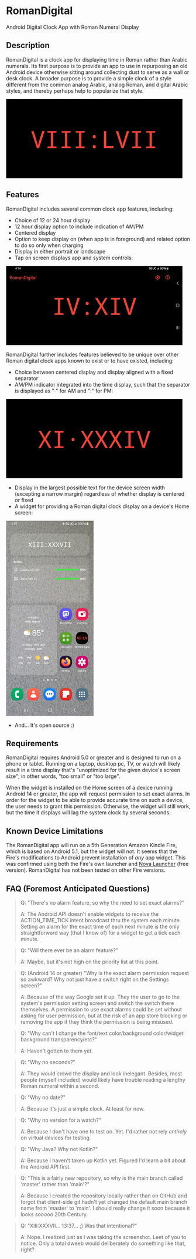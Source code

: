 # RomanDigital

Android Digital Clock App with Roman Numeral Display

## Description

RomanDigital is a clock app for displaying time in Roman rather than Arabic numerals.
Its first purpose is to provide an app to use in repurposing an old Android device otherwise sitting
around collecting dust to serve as a wall or desk clock. A broader purpose is to provide a simple
clock of a style different from the common analog Arabic, analog Roman, and digital Arabic styles,
and thereby perhaps help to popularize that style.

![Landscape screenshot of phone showing RomanDigital app displaying time as VIII:LVII](/.github/images/Screenshot_20240809_205721_RomanDigital.jpg)

## Features

RomanDigital includes several common clock app features, including:
* Choice of 12 or 24 hour display
* 12 hour display option to include indication of AM/PM
* Centered display
* Option to keep display on (when app is in foreground) and related option to do so only when charging
* Display in either portrait or landscape
* Tap on screen displays app and system controls:

![Landscape screenshot of phone showing system bars and RomanDigital app displaying time as IV:XIV with toolbar containing gear and info icons](/.github/images/Screenshot_20240809_161416_RomanDigital.jpg)

RomanDigital further includes features believed to be unique over other Roman digital clock apps
known to exist or to have existed, including:
* Choice between centered display and display aligned with a fixed separator
* AM/PM indicator integrated into the time display, such that the separator is displayed as "·" for AM and ":" for PM:

![Landscape screenshot of phone showing RomanDigital app displaying time as XI·XXXIV](/.github/images/Screenshot_20240809_113408_RomanDigital.jpg)

* Display in the largest possible text for the device screen width (excepting a narrow margin) regardless of whether display is centered or fixed
* A widget for providing a Roman digital clock display on a device's Home screen:

![Portrait screenshot of phone Home screen showing RomanDigital widget](/.github/images/Screenshot_20240807_133709_One_UI_Home.jpg)

* And... It's open source :)

## Requirements

RomanDigital requires Android 5.0 or greater and is designed to run on a phone or tablet. Running on
a laptop, desktop pc, TV, or watch will likely result in a time display that's "unoptimized for the
given device's screen size"; in other words, "too small" or "too large".

When the widget is installed on the Home screen of a device running Android 14 or greater, the app
will request permission to set exact alarms. In order for the widget to be able to provide accurate
time on such a device, the user needs to grant this permission. Otherwise, the widget will still
work, but the time it displays will lag the system clock by several seconds.

## Known Device Limitations

The RomanDigital app will run on a 5th Generation Amazon Kindle Fire, which is based on Android 5.1,
but the widget will not. It seems that the Fire's modifications to Android prevent installation of
*any* app widget. This was confirmed using both the Fire's own launcher and
[Nova Launcher](https://novalauncher.com/) (free version). RomanDigital has not been tested on other
Fire versions.

## FAQ (Foremost Anticipated Questions)

> Q: "There's no alarm feature, so why the need to set exact alarms?"
> 
> A: The Android API doesn't enable widgets to receive the ACTION_TIME_TICK intent broadcast thru the system each minute. Setting an alarm for the exact time of each next minute is the only straightforward way (that I know of) for a widget to get a tick each minute. 

> Q: "Will there ever be an alarm feature?"
> 
> A: Maybe, but it's not high on the priority list at this point.  

> Q: (Android 14 or greater) "Why is the exact alarm permission request so awkward? Why not just have a switch right on the Settings screen?"
> 
> A: Because of the way Google set it up. They the user to go to the system's permission setting screen and switch the switch there themselves. A permission to use exact alarms could be set without asking for user permission, but at the risk of an app store blocking or removing the app if they think the permission is being misused. 

> Q: "Why can't I change the font/text color/background color/widget background transparency/etc?"
> 
> A: Haven't gotten to them yet.

> Q: "Why no seconds?"
> 
> A: They would crowd the display and look inelegant. Besides, most people (myself included) would likely have trouble reading a lengthy Roman numeral within a second.

> Q: "Why no date?"
> 
> A: Because it's just a simple clock. At least for now. 

> Q: "Why no version for a watch?"
> 
> A: Because I don't have one to test on. Yet. I'd rather not rely *entirely* on virtual devices for testing.

> Q: "Why Java? Why not Kotlin?"
> 
> A: Because I haven't taken up Kotlin yet. Figured I'd learn a bit about the Android API first.

> Q: "This is a fairly new repository, so why is the main branch called 'master' rather than 'main'?"
> 
> A: Because I created the repository locally rather than on GitHub and forgot that client-side git hadn't yet changed the default main branch name from 'master' to 'main'. I should really change it soon because it looks *sooooo* 20th Century.

> Q: "XIII:XXXVII... 13:37... ;)  Was that intentional?"
> 
> A: Nope. I realized just as I was taking the screenshot. Leet of you to notice. Only a total dweeb would deliberately do something like that, right?